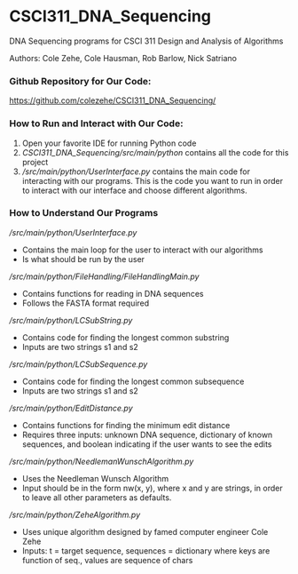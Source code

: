 # CSCI311_DNA_Sequencing
DNA Sequencing programs for CSCI 311 Design and Analysis of Algorithms

Authors: Cole Zehe, Cole Hausman, Rob Barlow, Nick Satriano

### Github Repository for Our Code:
https://github.com/colezehe/CSCI311_DNA_Sequencing/

### How to Run and Interact with Our Code:
1) Open your favorite IDE for running Python code
2) _CSCI311_DNA_Sequencing/src/main/python_ contains all the code for this project
3) _/src/main/python/UserInterface.py_ contains the main code for interacting with our programs. This is the code you want to run in order to interact with our interface and choose different algorithms.

### How to Understand Our Programs

_/src/main/python/UserInterface.py_
  - Contains the main loop for the user to interact with our algorithms
  - Is what should be run by the user

_/src/main/python/FileHandling/FileHandlingMain.py_
  - Contains functions for reading in DNA sequences
  - Follows the FASTA format required

_/src/main/python/LCSubString.py_
  - Contains code for finding the longest common substring
  - Inputs are two strings s1 and s2

_/src/main/python/LCSubSequence.py_
  - Contains code for finding the longest common subsequence
  - Inputs are two strings s1 and s2

_/src/main/python/EditDistance.py_
  - Contains functions for finding the minimum edit distance
  - Requires three inputs: unknown DNA sequence, dictionary of known sequences, and boolean indicating if the user wants to see the edits

_/src/main/python/NeedlemanWunschAlgorithm.py_
  - Uses the Needleman Wunsch Algorithm
  - Input should be in the form nw(x, y), where x and y are strings, in order to leave all other parameters as defaults.

_/src/main/python/ZeheAlgorithm.py_
  - Uses unique algorithm designed by famed computer engineer Cole Zehe
  - Inputs: t = target sequence, sequences = dictionary where keys are function of seq., values are sequence of chars

